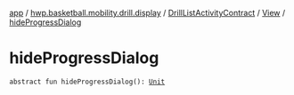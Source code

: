 [app](../../../index.md) / [hwp.basketball.mobility.drill.display](../../index.md) / [DrillListActivityContract](../index.md) / [View](index.md) / [hideProgressDialog](.)

# hideProgressDialog

`abstract fun hideProgressDialog(): `[`Unit`](https://kotlinlang.org/api/latest/jvm/stdlib/kotlin/-unit/index.html)